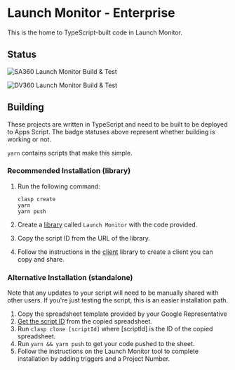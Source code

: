 # Launch Monitor - Enterprise

This is the home to TypeScript-built code in Launch Monitor.

## Status

![SA360 Launch Monitor Build & Test](https://github.com/google-marketing-solutions/margin-protection/actions/workflows/sa360.yaml/badge.svg)

![DV360 Launch Monitor Build & Test](https://github.com/google-marketing-solutions/margin-protection/actions/workflows/dv360.yaml/badge.svg)

## Building

These projects are written in TypeScript and need to be built to be deployed to
Apps Script. The badge statuses above represent whether building is working or
not.

`yarn` contains scripts that make this simple.

### Recommended Installation (library)

1. Run the following command:

   ```
   clasp create
   yarn
   yarn push
   ```

2. Create a [library](https://developers.google.com/apps-script/guides/libraries#create_and_share_a_library) called `Launch Monitor` with the code provided.
3. Copy the script ID from the URL of the library.
4. Follow the instructions in the [client](client) library to create a client you can copy and share.

### Alternative Installation (standalone)

Note that any updates to your script will need to be manually shared with other users.
If you're just testing the script, this is an easier installation path.

1. Copy the spreadsheet template provided by your Google Representative
2. [Get the script ID](../docs/get-appsscript-id.md) from the copied spreadsheet.
3. Run `clasp clone [scriptId]` where [scriptId] is the ID of the copied spreadsheet.
4. Run `yarn && yarn push` to get your code pushed to the sheet.
5. Follow the instructions on the Launch Monitor tool to complete installation by adding triggers and a Project Number.

